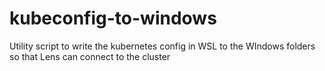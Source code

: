 # kubeconfig-to-windows
Utility script to write the kubernetes config in WSL to the WIndows folders so that Lens can connect to the cluster 
